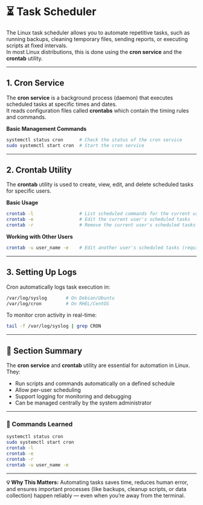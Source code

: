# ⏳ Task Scheduler

The Linux task scheduler allows you to automate repetitive tasks, such as running backups, cleaning temporary files, sending reports, or executing scripts at fixed intervals.  
In most Linux distributions, this is done using the **cron service** and the **crontab** utility.

---

## 1. Cron Service

The **cron service** is a background process (daemon) that executes scheduled tasks at specific times and dates.  
It reads configuration files called **crontabs** which contain the timing rules and commands.

**Basic Management Commands**
```bash
systemctl status cron      # Check the status of the cron service
sudo systemctl start cron  # Start the cron service
````

---

## 2. Crontab Utility

The **crontab** utility is used to create, view, edit, and delete scheduled tasks for specific users.

**Basic Usage**

```bash
crontab -l                 # List scheduled commands for the current user
crontab -e                 # Edit the current user's scheduled tasks
crontab -r                 # Remove the current user's scheduled tasks
```

**Working with Other Users**

```bash
crontab -u user_name -e    # Edit another user's scheduled tasks (requires sudo)
```

---

## 3. Setting Up Logs

Cron automatically logs task execution in:

```bash
/var/log/syslog       # On Debian/Ubuntu
/var/log/cron         # On RHEL/CentOS
```

To monitor cron activity in real-time:

```bash
tail -f /var/log/syslog | grep CRON
```

---

## 📌 Section Summary

The **cron service** and **crontab** utility are essential for automation in Linux.
They:

* Run scripts and commands automatically on a defined schedule
* Allow per-user scheduling
* Support logging for monitoring and debugging
* Can be managed centrally by the system administrator

---

### 📜 Commands Learned

```bash
systemctl status cron
sudo systemctl start cron
crontab -l
crontab -e
crontab -r
crontab -u user_name -e
```

---

**💡 Why This Matters:**
Automating tasks saves time, reduces human error, and ensures important processes (like backups, cleanup scripts, or data collection) happen reliably — even when you’re away from the terminal.
